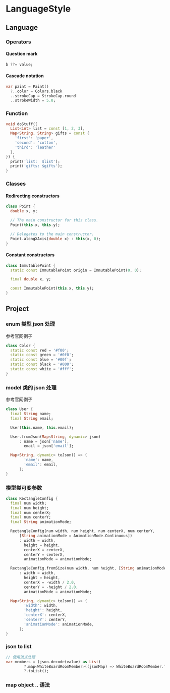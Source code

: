 # LanguageStyle
## Language
### Operators
#### Question mark
```dart
b ??= value;
```
#### Cascade notation
```dart
var paint = Paint()
  ?..color = Colors.black
  ..strokeCap = StrokeCap.round
  ..strokeWidth = 5.0;
```
### Function
```dart
void doStuff({
  List<int> list = const [1, 2, 3],
  Map<String, String> gifts = const {
    'first': 'paper',
    'second': 'cotton',
    'third': 'leather'
  },
}) {
  print('list:  $list');
  print('gifts: $gifts');
}
```
### Classes
#### Redirecting constructors
```dart
class Point {
  double x, y;

  // The main constructor for this class.
  Point(this.x, this.y);

  // Delegates to the main constructor.
  Point.alongXAxis(double x) : this(x, 0);
}
```
#### Constant constructors
```dart
class ImmutablePoint {
  static const ImmutablePoint origin = ImmutablePoint(0, 0);

  final double x, y;

  const ImmutablePoint(this.x, this.y);
}
```
## Project
### enum 类型 json 处理
参考官网例子
```dart
class Color {
  static const red = '#f00';
  static const green = '#0f0';
  static const blue = '#00f';
  static const black = '#000';
  static const white = '#fff';
}
```
### model 类的 json 处理
参考官网例子
```dart
class User {
  final String name;
  final String email;

  User(this.name, this.email);

  User.fromJson(Map<String, dynamic> json)
      : name = json['name'],
        email = json['email'];

  Map<String, dynamic> toJson() => {
        'name': name,
        'email': email,
      };
}
```
### 模型类可变参数
```dart
class RectangleConfig {
  final num width;
  final num height;
  final num centerX;
  final num centerY;
  final String animationMode;

  RectangleConfig(num width, num height, num centerX, num centerY,
      [String animationMode = AnimationMode.Continuous])
      : width = width,
        height = height,
        centerX = centerX,
        centerY = centerX,
        animationMode = animationMode;

  RectangleConfig.fromSize(num width, num height, [String animationMode = AnimationMode.Continuous])
      : width = width,
        height = height,
        centerX = -width / 2.0,
        centerY = -height / 2.0,
        animationMode = animationMode;

  Map<String, dynamic> toJson() => {
        'width': width,
        'height': height,
        'centerX': centerX,
        'centerY': centerY,
        'animationMode': animationMode,
      };
}
```
### json to list
```dart
// 使用流式处理
var members = (json.decode(value) as List)
        ?.map<WhiteBoardRoomMember>((jsonMap) => WhiteBoardRoomMember.fromJson(jsonMap))
        ?.toList();
```
### map object .. 语法